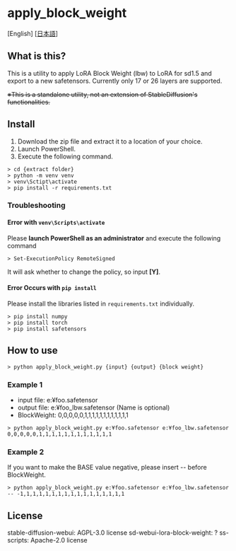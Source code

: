 # apply_block_weight

[English] [[日本語](./README_ja.md)]

## What is this?

This is a utility to apply LoRA Block Weight (lbw) to LoRA for sd1.5 and export to a new safetensors.
Currently only 17 or 26 layers are supported.

~~※This is a standalone utility, not an extension of StableDiffusion's functionalities.~~


## Install

1. Download the zip file and extract it to a location of your choice.
2. Launch PowerShell.
3. Execute the following command.

```
> cd {extract folder}
> python -m venv venv
> venv\Sctipt\activate
> pip install -r requirements.txt
```

### Troubleshooting

#### Error with `venv\Scripts\activate`

Please **launch PowerShell as an administrator** and execute the following command

```
> Set-ExecutionPolicy RemoteSigned
```

It will ask whether to change the policy, so input **[Y]**.


#### Error Occurs with `pip install`

Please install the libraries listed in `requirements.txt` individually.

```
> pip install numpy
> pip install torch
> pip install safetensors
```


## How to use

```
> python apply_block_weight.py {input} {output} {block weight}
```

### Example 1

- input file: e:¥foo.safetensor
- output file: e:¥foo_lbw.safetensor (Name is optional)
- BlockWeight: 0,0,0,0,0,1,1,1,1,1,1,1,1,1,1,1,1

```
> python apply_block_weight.py e:¥foo.safetensor e:¥foo_lbw.safetensor 0,0,0,0,0,1,1,1,1,1,1,1,1,1,1,1,1
```

### Example 2

If you want to make the BASE value negative, please insert -- before BlockWeight.

```
> python apply_block_weight.py e:¥foo.safetensor e:¥foo_lbw.safetensor -- -1,1,1,1,1,1,1,1,1,1,1,1,1,1,1,1,1
```


## License

stable-diffusion-webui: AGPL-3.0 license
sd-webui-lora-block-weight: ?
ss-scripts: Apache-2.0 license
